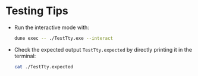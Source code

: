 # Testing Tips

- Run the interactive mode with:

  ```bash
  dune exec -- ./TestTty.exe --interact
  ```

- Check the expected output `TestTty.expected` by directly printing it in the terminal:

  ```bash
  cat ./TestTty.expected
  ```
